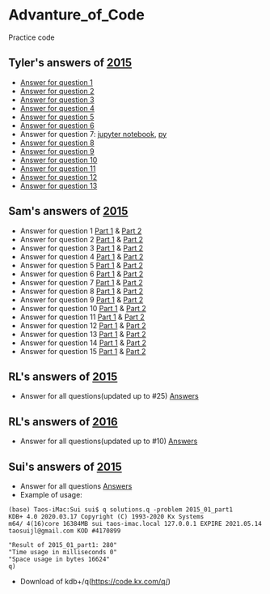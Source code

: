 # Advanture_of_Code
Practice code


## Tyler's answers of [2015](https://adventofcode.com/2015)

* [Answer for question 1](Tyler/2015-Answer1_tyler.ipynb)   
* [Answer for question 2](Tyler/2015-Answer2_tyler.ipynb)
* [Answer for question 3](Tyler/2015-Answer3_tyler.ipynb)
* [Answer for question 4](Tyler/2015-Answer4_tyler.ipynb)
* [Answer for question 5](Tyler/2015-Answer5_tyler.ipynb)
* [Answer for question 6](Tyler/2015-Answer6_tyler.ipynb)
* Answer for question 7: [jupyter notebook](Tyler/2015-Answer7_tyler.ipynb), [py](Tyler/2015-q7.py)
* [Answer for question 8](Tyler/2015-Answer8_tyler.ipynb)
* [Answer for question 9](Tyler/2015-Answer9_tyler.ipynb)
* [Answer for question 10](Tyler/2015-Answer10_tyler.ipynb)
* [Answer for question 11](Tyler/2015-Answer11_tyler.ipynb)
* [Answer for question 12](Tyler/2015-Answer12_tyler.ipynb)
* [Answer for question 13](Tyler/2015-q13.py)

## Sam's answers of [2015](https://adventofcode.com/2015)

* Answer for question 1 [Part 1](zengxin/q1/main1.py) & [Part 2](zengxin/q1/main2.py)
* Answer for question 2 [Part 1](zengxin/q2/main1.py) & [Part 2](zengxin/q2/main2.py)
* Answer for question 3 [Part 1](zengxin/q3/main1.py) & [Part 2](zengxin/q3/main2.py)
* Answer for question 4 [Part 1](zengxin/q4/main1.py) & [Part 2](zengxin/q4/main2.py)
* Answer for question 5 [Part 1](zengxin/q5/main1.py) & [Part 2](zengxin/q5/main2.py)
* Answer for question 6 [Part 1](zengxin/q6/main1.py) & [Part 2](zengxin/q6/main2.py)
* Answer for question 7 [Part 1](zengxin/q7/main1.py) & [Part 2](zengxin/q7/main2.py)
* Answer for question 8 [Part 1](zengxin/q8/main1.py) & [Part 2](zengxin/q8/main2.py)
* Answer for question 9 [Part 1](zengxin/q9/main1.py) & [Part 2](zengxin/q9/main2.py)
* Answer for question 10 [Part 1](zengxin/q10/main1.py) & [Part 2](zengxin/q10/main2.py)
* Answer for question 11 [Part 1](zengxin/q11/main1.py) & [Part 2](zengxin/q11/main2.py)
* Answer for question 12 [Part 1](zengxin/q12/main1.py) & [Part 2](zengxin/q12/main2.py)
* Answer for question 13 [Part 1](zengxin/q13/main1.py) & [Part 2](zengxin/q13/main2.py)
* Answer for question 14 [Part 1](zengxin/q14/main1.py) & [Part 2](zengxin/q14/main2.py)
* Answer for question 15 [Part 1](zengxin/q15/main1.py) & [Part 2](zengxin/q15/main2.py)


## RL's answers of [2015](https://adventofcode.com/2015)

* Answer for all questions(updated up to #25) [Answers](GRL/solution_2015.py)

## RL's answers of [2016](https://adventofcode.com/2016)

* Answer for all questions(updated up to #10) [Answers](GRL/solution_2016.py)


## Sui's answers of [2015](https://adventofcode.com/2015)

* Answer for all questions [Answers](Sui/solutions.q)
* Example of usage:
```
(base) Taos-iMac:Sui sui$ q solutions.q -problem 2015_01_part1
KDB+ 4.0 2020.03.17 Copyright (C) 1993-2020 Kx Systems
m64/ 4(16)core 16384MB sui taos-imac.local 127.0.0.1 EXPIRE 2021.05.14 taosuijl@gmail.com KOD #4170899

"Result of 2015_01_part1: 280"
"Time usage in milliseconds 0"
"Space usage in bytes 16624"
q)
```
* Download of kdb+/q(https://code.kx.com/q/)
